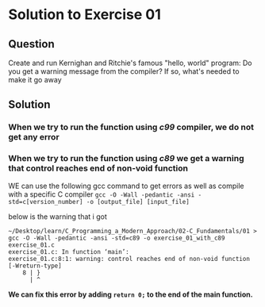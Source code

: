 # Solution to Exercise 01

## Question

Create and run Kernighan and Ritchie's famous "hello, world" program:
Do you get a warning message from the compiler? If so, what's needed to make it go away

## Solution

### **When we try to run the function using  _c99_  compiler, we do not get any error**


### When we try to run the function using  _c89_ we get a warning that control reaches end of non-void function

WE can use the following gcc command to get errors as well as compile with a specific C compiler
```gcc -O -Wall -pedantic -ansi -std=c[version_number] -o [output_file] [input_file] ```

below is the warning that i got
```shell
~/Desktop/learn/C_Programming_a_Modern_Approach/02-C_Fundamentals/01 > gcc -O -Wall -pedantic -ansi -std=c89 -o exercise_01_with_c89 exercise_01.c
exercise_01.c: In function ‘main’:
exercise_01.c:8:1: warning: control reaches end of non-void function [-Wreturn-type]
    8 | }
      | ^
```


**We can fix this error by adding `return 0;` to the end of the main function.**


